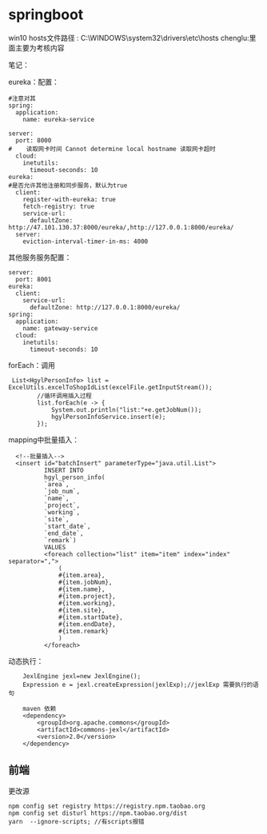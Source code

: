 # springboot

win10 hosts文件路径 : C:\WINDOWS\system32\drivers\etc\hosts
chenglu:里面主要为考核内容

笔记：

eureka：配置：

    #注意对其
    spring:
      application:
        name: eureka-service
    
    server:
      port: 8000
    #    读取网卡时间 Cannot determine local hostname 读取网卡超时
      cloud:
        inetutils:
          timeout-seconds: 10
    eureka:
    #是否允许其他注册和同步服务，默认为true
      client:
        register-with-eureka: true
        fetch-registry: true
        service-url:
          defaultZone: http://47.101.130.37:8000/eureka/,http://127.0.0.1:8000/eureka/
      server:
        eviction-interval-timer-in-ms: 4000

   其他服务服务配置：
   
    server:
      port: 8001
    eureka:
      client:
        service-url:
          defaultZone: http://127.0.0.1:8000/eureka/
    spring:
      application:
        name: gateway-service
      cloud:
        inetutils:
          timeout-seconds: 10

forEach：调用

     List<HgylPersonInfo> list = ExcelUtils.excelToShopIdList(excelFile.getInputStream());
            //循环调用插入过程
            list.forEach(e -> {
                System.out.println("list:"+e.getJobNum());
                hgylPersonInfoService.insert(e);
            });
            
            
mapping中批量插入：
      
      <!--批量插入-->
      <insert id="batchInsert" parameterType="java.util.List">
              INSERT INTO
              hgyl_person_info(
              `area`,
              `job_num`,
              `name`,
              `project`,
              `working`,
              `site`,
              `start_date`,
              `end_date`,
              `remark`)
              VALUES
              <foreach collection="list" item="item" index="index" separator=",">
                  (
                  #{item.area},
                  #{item.jobNum},
                  #{item.name},
                  #{item.project},
                  #{item.working},
                  #{item.site},
                  #{item.startDate},
                  #{item.endDate},
                  #{item.remark}
                  )
              </foreach>
              
动态执行：

        JexlEngine jexl=new JexlEngine();  
        Expression e = jexl.createExpression(jexlExp);//jexlExp 需要执行的语句
        
        maven 依赖
        <dependency>
            <groupId>org.apache.commons</groupId>
            <artifactId>commons-jexl</artifactId>
            <version>2.0</version>
        </dependency>
        
        
 ## 前端
 
  更改源
  
    npm config set registry https://registry.npm.taobao.org
    npm config set disturl https://npm.taobao.org/dist
    yarn  --ignore-scripts; //有scripts报错


      